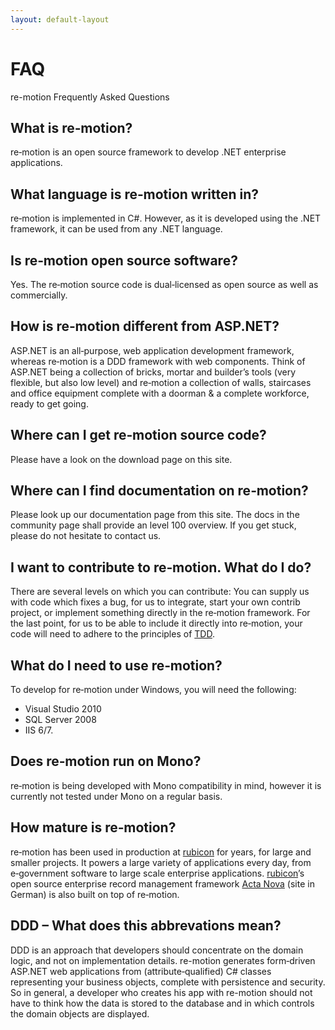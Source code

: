 ```yaml
---
layout: default-layout
---
```

# FAQ

re-motion Frequently Asked Questions

## What is re‑motion?

re‑motion is an open source framework to develop .NET enterprise applications. 

## What language is re‑motion written in?

re‑motion is implemented in C#. However, as it is developed using the .NET framework, it can be used from any .NET language.

## Is re‑motion open source software?

Yes. The re‑motion source code is dual‑licensed as open source as well as commercially.

## How is re‑motion different from ASP.NET?

ASP.NET is an all‑purpose, web application development framework, whereas re‑motion is a DDD framework with web components. Think of ASP.NET being a collection of bricks, mortar and builder’s tools (very flexible, but also low level) and re‑motion a collection of walls, staircases and office equipment complete with a doorman & a complete workforce, ready to get going.

## Where can I get re‑motion source code?

Please have a look on the download page on this site.

## Where can I find documentation on re‑motion?

Please look up our documentation page from this site. The docs in the community page shall provide an level 100 overview. If you get stuck, please do not hesitate to contact us.

## I want to contribute to re‑motion. What do I do?

There are several levels on which you can contribute: You can supply us with code which fixes a bug, for us to integrate, start your own contrib project, or implement something directly in the re‑motion framework. For the last point, for us to be able to include it directly into re‑motion, your code will need to adhere to the principles of [TDD](http://en.wikipedia.org/wiki/Test-driven_development).

## What do I need to use re‑motion?

To develop for re‑motion under Windows, you will need the following:

* Visual Studio 2010
* SQL Server 2008
* IIS 6/7.

## Does re‑motion run on Mono?

re‑motion is being developed with Mono compatibility in mind, however it is currently not tested under Mono on a regular basis.

## How mature is re‑motion?

re‑motion has been used in production at [rubicon](https://www.rubicon.eu) for years, for large and smaller projects. It powers a large variety of applications every day, from e‑government software to large scale enterprise applications. [rubicon](https://www.rubicon.eu)’s open source enterprise record management framework [Acta Nova](https://www.acta-nova.eu) (site in German) is also built on top of re‑motion.

## DDD – What does this abbrevations mean?

DDD is an approach that developers should concentrate on the domain logic, and not on implementation details. re-motion generates form‑driven ASP.NET web applications from (attribute‑qualified) C# classes representing your business objects, complete with persistence and security. So in general, a developer who creates his app with re-motion should not have to think how the data is stored to the database and in which controls the domain objects are displayed.